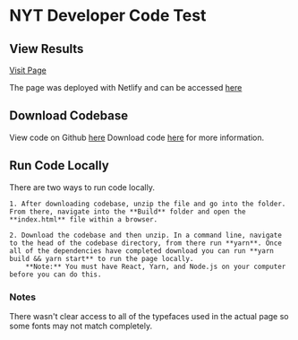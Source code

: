 # NYT Developer Code Test

## View Results

[Visit Page](https://zippy-puppy-be7b04.netlify.app/)

The page was deployed with Netlify and can be accessed [here](https://zippy-puppy-be7b04.netlify.app/)

## Download Codebase

View code on Github [here](https://github.com/gabedeko/nyt_dev_test)
Download code [here](https://facebook.github.io/create-react-app/docs/running-tests) for more information.

## Run Code Locally

There are two ways to run code locally.

    1. After downloading codebase, unzip the file and go into the folder. From there, navigate into the **Build** folder and open the **index.html** file within a browser.

    2. Download the codebase and then unzip. In a command line, navigate to the head of the codebase directory, from there run **yarn**. Once all of the dependencies have completed download you can run **yarn build && yarn start** to run the page locally.
        **Note:** You must have React, Yarn, and Node.js on your computer before you can do this.

### Notes

There wasn't clear access to all of the typefaces used in the actual page so some fonts may not match completely.
